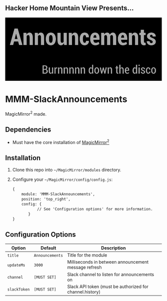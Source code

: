 ## Hacker Home Mountain View Presents...

![alt text](https://raw.githubusercontent.com/Monkeyanator/MMM-SlackAnnouncements/master/images/sample.png)

# MMM-SlackAnnouncements
MagicMirror<sup>2</sup> made.

## Dependencies
  * Must have the core installation of [MagicMirror<sup>2</sup>](https://github.com/MichMich/MagicMirror)

## Installation
 1. Clone this repo into `~/MagicMirror/modules` directory.
 2. Configure your `~/MagicMirror/config/config.js`:
 
     ```
     {
         module: 'MMM-SlackAnnouncements',
         position: 'top_right',
         config: {
                // See 'Configuration options' for more information.
            }
     }
     ```

## Configuration Options
| **Option** | **Default** | **Description** |
| --- | --- | --- |
| `title` | `Announcements` | Title for the module |
| `updateMs` | `3000` | Milliseconds in between announcement message refresh |
| `channel` | `[MUST SET]` | Slack channel to listen for announcements on |
| `slackToken` | `[MUST SET]` | Slack API token (must be authorized for channel.history) |
